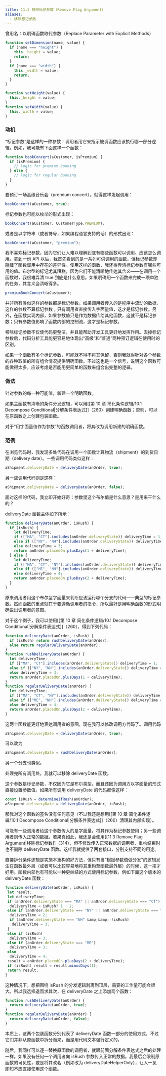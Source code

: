 ```yaml
---
title: 11.3 移除标记参数（Remove Flag Argument）
aliases:
  - 移除标记参数
---
```


曾用名：以明确函数取代参数（Replace Parameter with Explicit Methods）

```js
function setDimension(name, value) {
  if (name === "height") {
    this._height = value;
    return;
  }
  if (name === "width") {
    this._width = value;
    return;
  }
}

function setHeight(value) {
  this._height = value;
}
function setWidth(value) {
  this._width = value;
}
```

### 动机

“标记参数”是这样的一种参数：调用者用它来指示被调函数应该执行哪一部分逻辑。例如，我可能有下面这样一个函数：

```js
function bookConcert(aCustomer, isPremium) {
  if (isPremium) {
    // logic for premium booking
  } else {
    // logic for regular booking
  }
}
```

要预订一场高级音乐会（premium concert），就得这样发起调用：

```js
bookConcert(aCustomer, true);
```

标记参数也可能以枚举的形式出现：

```js
bookConcert(aCustomer, CustomerType.PREMIUM);
```

或者是以字符串（或者符号，如果编程语言支持的话）的形式出现：

```js
bookConcert(aCustomer, "premium");
```

我不喜欢标记参数，因为它们让人难以理解到底有哪些函数可以调用、应该怎么调用。拿到一份 API 以后，我首先看到的是一系列可供调用的函数，但标记参数却隐藏了函数调用中存在的差异性。使用这样的函数，我还得弄清标记参数有哪些可用的值。布尔型的标记尤其糟糕，因为它们不能清晰地传达其含义——在调用一个函数时，我很难弄清 true 到底是什么意思。如果明确用一个函数来完成一项单独的任务，其含义会清晰得多。

```js
premiumBookConcert(aCustomer);
```

并非所有类似这样的参数都是标记参数。如果调用者传入的是程序中流动的数据，这样的参数不算标记参数；只有调用者直接传入字面量值，这才是标记参数。另外，在函数实现内部，如果参数值只是作为数据传给其他函数，这就不是标记参数；只有参数值影响了函数内部的控制流，这才是标记参数。

移除标记参数不仅使代码更整洁，并且能帮助开发工具更好地发挥作用。去掉标记参数后，代码分析工具能更容易地体现出“高级”和“普通”两种预订逻辑在使用时的区别。

如果一个函数有多个标记参数，可能就不得不将其保留，否则我就得针对各个参数的各种取值的所有组合情况提供明确函数。不过这也是一个信号，说明这个函数可能做得太多，应该考虑是否能用更简单的函数来组合出完整的逻辑。

### 做法

针对参数的每一种可能值，新建一个明确函数。

如果主函数有清晰的条件分发逻辑，可以用[[第 10 章 简化条件逻辑/10.1 Decompose Conditional|分解条件表达式]]（260）创建明确函数；否则，可以在原函数之上创建包装函数。

对于“用字面量值作为参数”的函数调用者，将其改为调用新建的明确函数。

### 范例

在浏览代码时，我发现多处代码在调用一个函数计算物流（shipment）的到货日期（delivery date）。一些调用代码类似这样：

```js
aShipment.deliveryDate = deliveryDate(anOrder, true);
```

另一些调用代码则是这样：

```js
aShipment.deliveryDate = deliveryDate(anOrder, false);
```

面对这样的代码，我立即开始好奇：参数里这个布尔值是什么意思？是用来干什么的？

deliveryDate 函数主体如下所示：

```js
function deliveryDate(anOrder, isRush) {
  if (isRush) {
    let deliveryTime;
    if (["MA", "CT"].includes(anOrder.deliveryState)) deliveryTime = 1;
    else if (["NY", "NH"].includes(anOrder.deliveryState)) deliveryTime = 2;
    else deliveryTime = 3;
    return anOrder.placedOn.plusDays(1 + deliveryTime);
  } else {
    let deliveryTime;
    if (["MA", "CT", "NY"].includes(anOrder.deliveryState)) deliveryTime = 2;
    else if (["ME", "NH"].includes(anOrder.deliveryState)) deliveryTime = 3;
    else deliveryTime = 4;
    return anOrder.placedOn.plusDays(2 + deliveryTime);
  }
}
```

原来调用者用这个布尔型字面量来判断应该运行哪个分支的代码——典型的标记参数。然而函数的重点就在于要遵循调用者的指令，所以最好是用明确函数的形式明确说出调用者的意图。

对于这个例子，我可以使用[[第 10 章 简化条件逻辑/10.1 Decompose Conditional|分解条件表达式]]（260），得到下列代码：

```js
function deliveryDate(anOrder, isRush) {
  if (isRush) return rushDeliveryDate(anOrder);
  else return regularDeliveryDate(anOrder);
}
function rushDeliveryDate(anOrder) {
  let deliveryTime;
  if (["MA", "CT"].includes(anOrder.deliveryState)) deliveryTime = 1;
  else if (["NY", "NH"].includes(anOrder.deliveryState)) deliveryTime = 2;
  else deliveryTime = 3;
  return anOrder.placedOn.plusDays(1 + deliveryTime);
}
function regularDeliveryDate(anOrder) {
  let deliveryTime;
  if (["MA", "CT", "NY"].includes(anOrder.deliveryState)) deliveryTime = 2;
  else if (["ME", "NH"].includes(anOrder.deliveryState)) deliveryTime = 3;
  else deliveryTime = 4;
  return anOrder.placedOn.plusDays(2 + deliveryTime);
}
```

这两个函数能更好地表达调用者的意图，现在我可以修改调用方代码了。调用代码

```js
aShipment.deliveryDate = deliveryDate(anOrder, true);
```

可以改为

```js
aShipment.deliveryDate = rushDeliveryDate(anOrder);
```

另一个分支也类似。

处理完所有调用处，我就可以移除 deliveryDate 函数。

这个参数是标记参数，不仅因为它是布尔类型，而且还因为调用方以字面量的形式直接设置参数值。如果所有调用 deliveryDate 的代码都像这样：

```js
const isRush = determineIfRush(anOrder);
aShipment.deliveryDate = deliveryDate(anOrder, isRush);
```

那我对这个函数的签名没有任何意见（不过我还是想用[[第 10 章 简化条件逻辑/10.1 Decompose Conditional|分解条件表达式]]（260）清理其内部实现）。

可能有一些调用者给这个参数传入的是字面量，将其作为标记参数使用；另一些调用者则传入正常的数据。若果真如此，我还是会使用[[11.3 Remove Flag Argument|移除标记参数]]（314），但不修改传入正常数据的调用者，重构结束时也不删除 deliveryDate 函数。这样我就提供了两套接口，分别支持不同的用途。

直接拆分条件逻辑是实施本重构的好方法，但只有当“根据参数值做分发”的逻辑发生在函数最外层（或者可以比较容易地将其重构至函数最外层）的时候，这一招才好用。函数内部也有可能以一种更纠结的方式使用标记参数，例如下面这个版本的 deliveryDate 函数：

```js
function deliveryDate(anOrder, isRush) {
 let result;
 let deliveryTime;
 if (anOrder.deliveryState === "MA" || anOrder.deliveryState === "CT")
  deliveryTime = isRush? 1 : 2;
 else if (anOrder.deliveryState === "NY" || anOrder.deliveryState === "NH") {
  deliveryTime = 2;
  if (anOrder.deliveryState === "NH" &amp;&amp; !isRush)
   deliveryTime = 3;
 }
 else if (isRush)
  deliveryTime = 3;
 else if (anOrder.deliveryState === "ME")
  deliveryTime = 3;
 else
  deliveryTime = 4;
 result = anOrder.placedOn.plusDays(2 + deliveryTime);
 if (isRush) result = result.minusDays(1);
 return result;
}
```

这种情况下，想把围绕 isRush 的分发逻辑剥离到顶层，需要的工作量可能会很大。所以我选择退而求其次，在 deliveryDate 之上添加两个函数：

```js
function rushDeliveryDate(anOrder) {
  return deliveryDate(anOrder, true);
}
function regularDeliveryDate(anOrder) {
  return deliveryDate(anOrder, false);
}
```

本质上，这两个包装函数分别代表了 deliveryDate 函数一部分的使用方式。不过它们并非从原函数中拆分而来，而是用代码文本强行定义的。

随后，我同样可以逐一替换原函数的调用者，就跟前面分解条件表达式之后的处理一样。如果没有任何一个调用者向 isRush 参数传入正常的数据，我最后会限制原函数的可见性，或是将其改名（例如改为 deliveryDateHelperOnly），让人一见即知不应直接使用这个函数。
